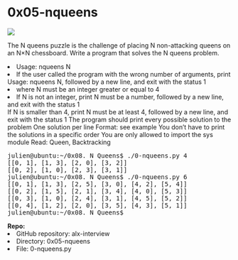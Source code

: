 <h1>0x05-nqueens</h1>

<img src="img/queens.jpg">
<p>
The N queens puzzle is the challenge of placing N non-attacking queens on an N×N chessboard. Write a program that solves the N queens problem.
</p>
<li>Usage: nqueens N
    <li>If the user called the program with the wrong number of arguments, print Usage: nqueens N, followed by a new line, and exit with the status 1</li>
    <li>where N must be an integer greater or equal to 4</li>
    <li>If N is not an integer, print N must be a number, followed by a new line, and exit with the status 1</li>
If N is smaller than 4, print N must be at least 4, followed by a new line, and exit with the status 1
The program should print every possible solution to the problem
One solution per line
Format: see example
You don’t have to print the solutions in a specific order
You are only allowed to import the sys module
Read: Queen, Backtracking
<pre>
julien@ubuntu:~/0x08. N Queens$ ./0-nqueens.py 4
[[0, 1], [1, 3], [2, 0], [3, 2]]
[[0, 2], [1, 0], [2, 3], [3, 1]]
julien@ubuntu:~/0x08. N Queens$ ./0-nqueens.py 6
[[0, 1], [1, 3], [2, 5], [3, 0], [4, 2], [5, 4]]
[[0, 2], [1, 5], [2, 1], [3, 4], [4, 0], [5, 3]]
[[0, 3], [1, 0], [2, 4], [3, 1], [4, 5], [5, 2]]
[[0, 4], [1, 2], [2, 0], [3, 5], [4, 3], [5, 1]]
julien@ubuntu:~/0x08. N Queens$ 
</pre>
<b>Repo:</b>

<li>GitHub repository: alx-interview</li>
<li>Directory: 0x05-nqueens</li>
<li>File: 0-nqueens.py</li>
